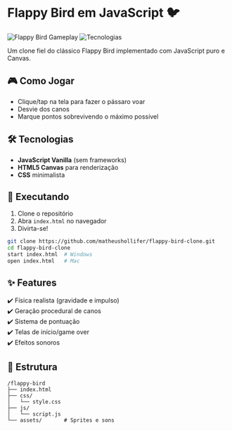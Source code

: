 # Flappy Bird em JavaScript 🐦

![Flappy Bird Gameplay](https://img.shields.io/badge/status-completo-brightgreen)
![Tecnologias](https://img.shields.io/badge/tech-JavaScript%20|%20HTML5%20Canvas-yellow)

Um clone fiel do clássico Flappy Bird implementado com JavaScript puro e Canvas.

## 🎮 Como Jogar
- Clique/tap na tela para fazer o pássaro voar
- Desvie dos canos
- Marque pontos sobrevivendo o máximo possível

## 🛠 Tecnologias
- **JavaScript Vanilla** (sem frameworks)
- **HTML5 Canvas** para renderização
- **CSS** minimalista

## 🚀 Executando
1. Clone o repositório
2. Abra `index.html` no navegador
3. Divirta-se!

```bash
git clone https://github.com/matheushollifer/flappy-bird-clone.git
cd flappy-bird-clone
start index.html  # Windows
open index.html   # Mac
```

## ✨ Features
✔️ Física realista (gravidade e impulso)  
✔️ Geração procedural de canos  
✔️ Sistema de pontuação  
✔️ Telas de início/game over  
✔️ Efeitos sonoros  

## 📂 Estrutura
```
/flappy-bird
├── index.html
├── css/
│   └── style.css
├── js/
│   └── script.js
└── assets/       # Sprites e sons
```

